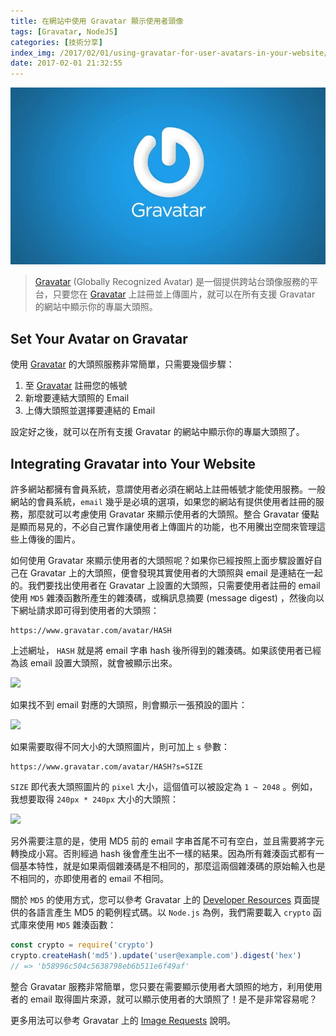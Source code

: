 ```yaml
---
title: 在網站中使用 Gravatar 顯示使用者頭像
tags: [Gravatar, NodeJS]
categories: [技術分享]
index_img: /2017/02/01/using-gravatar-for-user-avatars-in-your-website/cover.jpg
date: 2017-02-01 21:32:55
---
```


![cover](/2017/02/01/using-gravatar-for-user-avatars-in-your-website/cover.jpg)

> [Gravatar](http://gravatar.com) (Globally Recognized Avatar) 是一個提供跨站台頭像服務的平台，只要您在 [Gravatar](http://gravatar.com) 上註冊並上傳圖片，就可以在所有支援 Gravatar 的網站中顯示你的專屬大頭照。

<!-- more -->

## Set Your Avatar on Gravatar

使用 [Gravatar](http://gravatar.com) 的大頭照服務非常簡單，只需要幾個步驟：

1. 至 [Gravatar](http://gravatar.com) 註冊您的帳號
2. 新增要連結大頭照的 Email
3. 上傳大頭照並選擇要連結的 Email

設定好之後，就可以在所有支援 Gravatar 的網站中顯示你的專屬大頭照了。

## Integrating Gravatar into Your Website

許多網站都擁有會員系統，意謂使用者必須在網站上註冊帳號才能使用服務。一般網站的會員系統，`email` 幾乎是必填的選項，如果您的網站有提供使用者註冊的服務，那麼就可以考慮使用 Gravatar 來顯示使用者的大頭照。整合 Gravatar 優點是顯而易見的，不必自己實作讓使用者上傳圖片的功能，也不用騰出空間來管理這些上傳後的圖片。

如何使用 Gravatar 來顯示使用者的大頭照呢？如果你已經按照上面步驟設置好自己在 Gravatar 上的大頭照，便會發現其實使用者的大頭照與 email 是連結在一起的。我們要找出使用者在 Gravatar 上設置的大頭照，只需要使用者註冊的 email 使用 `MD5` 雜湊函數所產生的雜湊碼，或稱訊息摘要 (message digest) ，然後向以下網址請求即可得到使用者的大頭照：

```
https://www.gravatar.com/avatar/HASH
```

上述網址， `HASH` 就是將 email 字串 hash 後所得到的雜湊碼。如果該使用者已經為該 email 設置大頭照，就會被顯示出來。

![](https://s.gravatar.com/avatar/a770595a74d872ac85e9ae1b12bb67a3)

如果找不到 email 對應的大頭照，則會顯示一張預設的圖片：

![](https://www.gravatar.com/avatar/00000000000000000000000000000000)

如果需要取得不同大小的大頭照圖片，則可加上 `s` 參數：

```
https://www.gravatar.com/avatar/HASH?s=SIZE
```

`SIZE` 即代表大頭照圖片的 `pixel` 大小，這個值可以被設定為 `1 ~ 2048` 。例如，我想要取得 `240px * 240px` 大小的大頭照：

![](https://s.gravatar.com/avatar/a770595a74d872ac85e9ae1b12bb67a3?s=240)

另外需要注意的是，使用 MD5 前的 email 字串首尾不可有空白，並且需要將字元轉換成小寫。否則經過 hash 後會產生出不一樣的結果。因為所有雜湊函式都有一個基本特性，就是如果兩個雜湊碼是不相同的，那麼這兩個雜湊碼的原始輸入也是不相同的，亦即使用者的 email 不相同。

關於 `MD5` 的使用方式，您可以參考 Gravatar 上的 [Developer Resources](https://www.gravatar.com/site/implement/) 頁面提供的各語言產生 MD5 的範例程式碼。以 `Node.js` 為例，我們需要載入 `crypto` 函式庫來使用 `MD5` 雜湊函數：

```js
const crypto = require('crypto')
crypto.createHash('md5').update('user@example.com').digest('hex')
// => 'b58996c504c5638798eb6b511e6f49af'
```

整合 Gravatar 服務非常簡單，您只要在需要顯示使用者大頭照的地方，利用使用者的 email 取得圖片來源，就可以顯示使用者的大頭照了！是不是非常容易呢？

更多用法可以參考 Gravatar 上的 [Image Requests](https://www.gravatar.com/site/implement/images) 說明。
